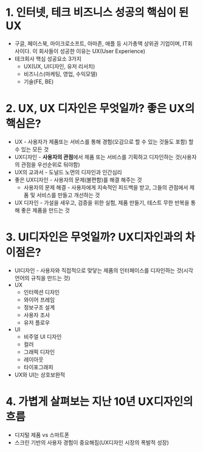 # 1. 인터넷, 테크 비즈니스 성공의 핵심이 된 UX
* 구글, 페이스북, 마이크로소프트, 아마존, 애플 등 시가총액 상위권 기업이며, IT회사이다. 이 회사들이 성공한 이유는 UX(User Experience)
* 테크회사 핵심 성공요소 3가지
  * UX(UX, UI디자인, 유저 리서치)
  * 비즈니스(마케팅, 영업, 수익모델)
  * 기술(FE, BE)

# 2. UX, UX 디자인은 무엇일까? 좋은 UX의 핵심은?
* UX - 사용자가 제품또는 서비스를 통해 경험(오감으로 할 수 있는 것들도 포함) 할 수 있는 모든 것
* UX디자인 - **사용자의 관점**에서 제품 또는 서비스를 기획하고 디자인하는 것(사용자의 관점을 우선순위로 둬야함)
* UX의 교과서 - 도널드 노먼의 디자인과 인간심리
* 좋은 UX디자인 - 사용자의 문제(불편함)를 해결 해주는 것
  * 사용자의 문제 해결 - 사용자에게 지속적인 피드백을 받고, 그들의 관점에서 제품 및 서비스를 만들고 개선하는 것
* UX 디자인 - 가설을 세우고, 검증을 위한 실험, 제품 만들기, 테스트 무한 반복을 통해 좋은 제품을 만드는 것

# 3. UI디자인은 무엇일까? UX디자인과의 차이점은?
* UI디자인 - 사용자와 직접적으로 맞닿는 제품의 인터페이스를 디자인하는 것(시각 언어의 규칙을 만드는 것)
* UX
  * 인터렉션 디자인
  * 와이어 프레임
  * 정보구조 설계
  * 사용자 조사
  * 유저 플로우
* UI
  * 비주얼 UI 디자인
  * 컬러
  * 그래픽 디자인
  * 레이아웃
  * 타이포그래피
* UX와 UI는 상호보완적

# 4. 가볍게 살펴보는 지난 10년 UX디자인의 흐름
* 디지털 제품 vs 스마트폰
* 스크린 기반의 사용자 경험이 중요해짐(UX디자인 시장의 폭발적 성장)